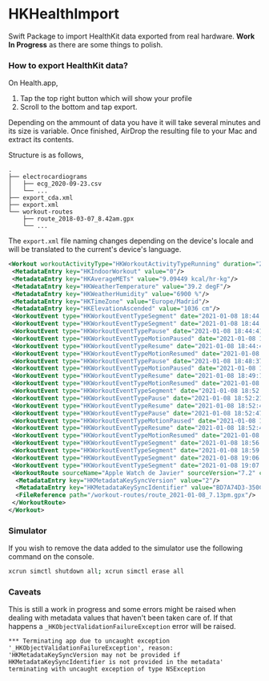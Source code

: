 # HKHealthImport

Swift Package to import HealthKit data exported from real hardware. **Work In Progress** as there are some things to polish.

### How to export HealthKit data?

On Health.app,

1. Tap the top right button which will show your profile
2. Scroll to the bottom and tap export.

Depending on the ammount of data you have it will take several minutes and its size is variable. Once finished, AirDrop the resulting file to your Mac and extract its contents.

Structure is as follows,

```
.
├── electrocardiograms
│   ├── ecg_2020-09-23.csv
│   └── ...
├── export_cda.xml
├── export.xml
└── workout-routes
    ├── route_2018-03-07_8.42am.gpx
    └── ...
```

The `export.xml` file naming changes depending on the device's locale and will be translated to the current's device's language.

```xml
<Workout workoutActivityType="HKWorkoutActivityTypeRunning" duration="28.10076753695806" durationUnit="min" totalDistance="4.101117966346867" totalDistanceUnit="km" totalEnergyBurned="273.2946050717617" totalEnergyBurnedUnit="kcal" sourceName="Apple Watch de Javier" sourceVersion="7.2" device="&lt;&lt;HKDevice: 0x280bb4f00&gt;, name:Apple Watch, manufacturer:Apple Inc., model:Watch, hardware:Watch6,2, software:7.2&gt;" creationDate="2021-01-08 19:14:00 +0100" startDate="2021-01-08 18:44:41 +0100" endDate="2021-01-08 19:13:58 +0100">
 <MetadataEntry key="HKIndoorWorkout" value="0"/>
 <MetadataEntry key="HKAverageMETs" value="9.09449 kcal/hr·kg"/>
 <MetadataEntry key="HKWeatherTemperature" value="39.2 degF"/>
 <MetadataEntry key="HKWeatherHumidity" value="6900 %"/>
 <MetadataEntry key="HKTimeZone" value="Europe/Madrid"/>
 <MetadataEntry key="HKElevationAscended" value="1036 cm"/>
 <WorkoutEvent type="HKWorkoutEventTypeSegment" date="2021-01-08 18:44:41 +0100" duration="7.332181878884634" durationUnit="min"/>
 <WorkoutEvent type="HKWorkoutEventTypeSegment" date="2021-01-08 18:44:41 +0100" duration="11.95525238911311" durationUnit="min"/>
 <WorkoutEvent type="HKWorkoutEventTypePause" date="2021-01-08 18:44:41 +0100"/>
 <WorkoutEvent type="HKWorkoutEventTypeMotionPaused" date="2021-01-08 18:44:41 +0100"/>
 <WorkoutEvent type="HKWorkoutEventTypeResume" date="2021-01-08 18:44:46 +0100"/>
 <WorkoutEvent type="HKWorkoutEventTypeMotionResumed" date="2021-01-08 18:44:46 +0100"/>
 <WorkoutEvent type="HKWorkoutEventTypePause" date="2021-01-08 18:48:37 +0100"/>
 <WorkoutEvent type="HKWorkoutEventTypeMotionPaused" date="2021-01-08 18:48:37 +0100"/>
 <WorkoutEvent type="HKWorkoutEventTypeResume" date="2021-01-08 18:49:17 +0100"/>
 <WorkoutEvent type="HKWorkoutEventTypeMotionResumed" date="2021-01-08 18:49:17 +0100"/>
 <WorkoutEvent type="HKWorkoutEventTypeSegment" date="2021-01-08 18:52:01 +0100" duration="7.276928500334422" durationUnit="min"/>
 <WorkoutEvent type="HKWorkoutEventTypePause" date="2021-01-08 18:52:21 +0100"/>
 <WorkoutEvent type="HKWorkoutEventTypeResume" date="2021-01-08 18:52:47 +0100"/>
 <WorkoutEvent type="HKWorkoutEventTypePause" date="2021-01-08 18:52:47 +0100"/>
 <WorkoutEvent type="HKWorkoutEventTypeMotionPaused" date="2021-01-08 18:52:47 +0100"/>
 <WorkoutEvent type="HKWorkoutEventTypeResume" date="2021-01-08 18:52:48 +0100"/>
 <WorkoutEvent type="HKWorkoutEventTypeMotionResumed" date="2021-01-08 18:52:48 +0100"/>
 <WorkoutEvent type="HKWorkoutEventTypeSegment" date="2021-01-08 18:56:38 +0100" duration="11.12899329861005" durationUnit="min"/>
 <WorkoutEvent type="HKWorkoutEventTypeSegment" date="2021-01-08 18:59:18 +0100" duration="7.019823886950811" durationUnit="min"/>
 <WorkoutEvent type="HKWorkoutEventTypeSegment" date="2021-01-08 19:06:19 +0100" duration="6.891412558158239" durationUnit="min"/>
 <WorkoutEvent type="HKWorkoutEventTypeSegment" date="2021-01-08 19:07:46 +0100" duration="6.121000881989797" durationUnit="min"/>
 <WorkoutRoute sourceName="Apple Watch de Javier" sourceVersion="7.2" creationDate="2021-01-08 19:14:01 +0100" startDate="2021-01-08 18:44:41 +0100" endDate="2021-01-08 19:13:58 +0100">
  <MetadataEntry key="HKMetadataKeySyncVersion" value="2"/>
  <MetadataEntry key="HKMetadataKeySyncIdentifier" value="BD7A74D3-350C-44A8-9A2D-8FE2DF99404D"/>
  <FileReference path="/workout-routes/route_2021-01-08_7.13pm.gpx"/>
 </WorkoutRoute>
</Workout>
```


### Simulator


If you wish to remove the data added to the simulator use the following command on the console.

```bash
xcrun simctl shutdown all; xcrun simctl erase all
```

### Caveats

This is still a work in progress and some errors might be raised when dealing with metadata values that haven't been taken care of. If that happens a `_HKObjectValidationFailureException` error will be raised. 

```
*** Terminating app due to uncaught exception '_HKObjectValidationFailureException', reason: 'HKMetadataKeySyncVersion may not be provided if HKMetadataKeySyncIdentifier is not provided in the metadata'
terminating with uncaught exception of type NSException
```
